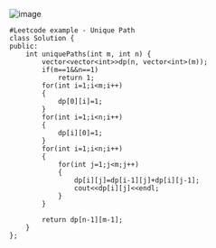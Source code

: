 ![image](https://media.springernature.com/full/springer-static/image/art%3A10.1038%2Fnbt0704-909/MediaObjects/41587_2004_Article_BFnbt0704909_Fig1_HTML.gif)


```
#Leetcode example - Unique Path 
class Solution {
public:
    int uniquePaths(int m, int n) {
        vector<vector<int>>dp(n, vector<int>(m));
        if(m==1&&n==1)
            return 1;
        for(int i=1;i<m;i++)
        {
            dp[0][i]=1;
        }
        for(int i=1;i<n;i++)
        {
            dp[i][0]=1;
        }
        for(int i=1;i<n;i++)
        {
            for(int j=1;j<m;j++)
            {
                dp[i][j]=dp[i-1][j]+dp[i][j-1];
                cout<<dp[i][j]<<endl;
            }
        }
        
        return dp[n-1][m-1];
    }
};
```
